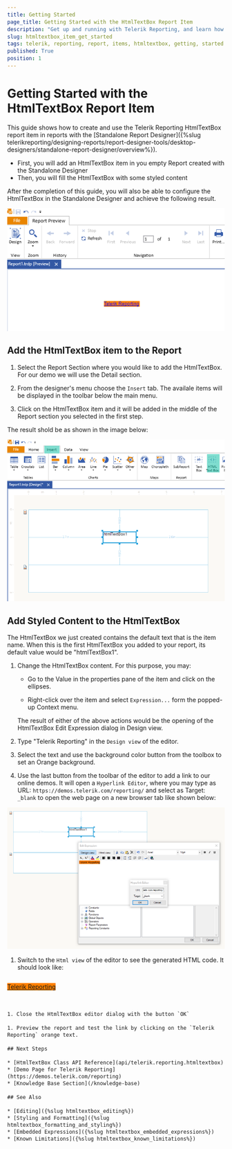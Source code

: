 ```yaml
---
title: Getting Started
page_title: Getting Started with the HtmlTextBox Report Item
description: "Get up and running with Telerik Reporting, and learn how to create and use the HtmlTextBox report item in reports."
slug: htmltextbox_item_get_started
tags: telerik, reporting, report, items, htmltextbox, getting, started
published: True
position: 1
---
```


# Getting Started with the HtmlTextBox Report Item

This guide shows how to create and use the Telerik Reporting HtmlTextBox report item in reports with the [Standalone Report Designer]({%slug telerikreporting/designing-reports/report-designer-tools/desktop-designers/standalone-report-designer/overview%}). 

* First, you will add an HtmlTextBox item in you empty Report created with the Standalone Designer
* Then, you will fill the HtmlTextBox with some styled content

After the completion of this guide, you will also be able to configure the HtmlTextBox in the Standalone Designer and achieve the following result. 

![HtmlTextBox with link to Telerik Reporting online demos](images/HtmlTextBox-Preview.png)

## Add the HtmlTextBox item to the Report

1. Select the Report Section where you would like to add the HtmlTextBox. For our demo we will use the Detail section.

1. From the designer's menu choose the `Insert` tab. The availale items will be displayed in the toolbar below the main menu.

1. Click on the HtmlTextBox item and it will be added in the middle of the Report section you selected in the first step. 

The result shold be as shown in the image below:

![Add HtmlTextBox to the Detail section of an empty Report](images/HtmlTextBox-Add.png)

## Add Styled Content to the HtmlTextBox

The HtmlTextBox we just created contains the default text that is the item name. When this is the first HtmlTextBox you added to your report, its default value would be "htmlTextBox1". 

1. Change the HtmlTextBox content. For this purpose, you may:

	+ Go to the Value in the properties pane of the item and click on the ellipses. 
	
	+ Right-click over the item and select `Expression...` form the popped-up Context menu.

	The result of either of the above actions would be the opening of the HtmlTextBox Edit Expression dialog in Design view.

1. Type "Telerik Reporting" in the `Design view` of the editor. 

1. Select the text and use the background color button from the toolbox to set an Orange background. 

1. Use the last button from the toolbar of the editor to add a link to our online demos. It will open a `Hyperlink Editor`, where you may type as URL: `https://demos.telerik.com/reporting/` and select as Target: `_blank` to open the web page on a new browser tab like shown below:

![Add styled content with hyperlink to the HtmlTextBox](images/HtmlTextBox-ContentWithLink.png)

1. Switch to the `Html view` of the editor to see the generated HTML code. It should look like:

	````HTML
<span style="background-color: #ff8000"><a href="https://demos.telerik.com/reporting/">Telerik Reporting</a></span>
````


1. Close the HtmlTextBox editor dialog with the button `OK` 

1. Preview the report and test the link by clicking on the `Telerik Reporting` orange text.

## Next Steps

* [HtmlTextBox Class API Reference](api/telerik.reporting.htmltextbox)
* [Demo Page for Telerik Reporting](https://demos.telerik.com/reporting) 
* [Knowledge Base Section](/knowledge-base)

## See Also

* [Editing]({%slug htmltextbox_editing%})
* [Styling and Formatting]({%slug htmltextbox_formatting_and_styling%})
* [Embedded Expressions]({%slug htmltextbox_embedded_expressions%})
* [Known Limitations]({%slug htmltextbox_known_limitations%})
